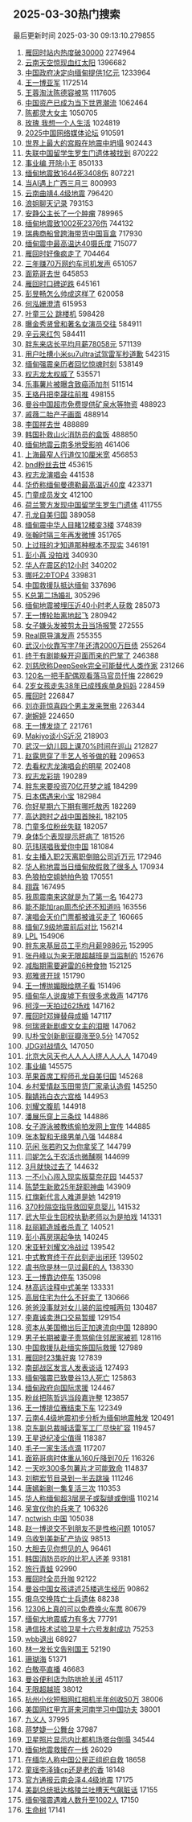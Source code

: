 ## 2025-03-30热门搜索 
最后更新时间 2025-03-30 09:13:10.279855 
1. [雁回时站内热度破30000](https://s.weibo.com/weibo?q=%23%E9%9B%81%E5%9B%9E%E6%97%B6%E7%AB%99%E5%86%85%E7%83%AD%E5%BA%A6%E7%A0%B430000%23&t=31&band_rank=1&Refer=top) 2274964
1. [云南天空惊现血红太阳](https://s.weibo.com/weibo?q=%23%E4%BA%91%E5%8D%97%E5%A4%A9%E7%A9%BA%E6%83%8A%E7%8E%B0%E8%A1%80%E7%BA%A2%E5%A4%AA%E9%98%B3%23&t=31&band_rank=2&Refer=top) 1396682
1. [中国政府决定向缅甸提供1亿元](https://s.weibo.com/weibo?q=%23%E4%B8%AD%E5%9B%BD%E6%94%BF%E5%BA%9C%E5%86%B3%E5%AE%9A%E5%90%91%E7%BC%85%E7%94%B8%E6%8F%90%E4%BE%9B1%E4%BA%BF%E5%85%83%23&t=31&band_rank=1&Refer=top) 1233964
1. [王一博亚军](https://s.weibo.com/weibo?q=%E7%8E%8B%E4%B8%80%E5%8D%9A%E4%BA%9A%E5%86%9B&t=31&band_rank=1&Refer=top) 1172514
1. [王蓉淘汰陈德容被骂](https://s.weibo.com/weibo?q=%23%E7%8E%8B%E8%93%89%E6%B7%98%E6%B1%B0%E9%99%88%E5%BE%B7%E5%AE%B9%E8%A2%AB%E9%AA%82%23&t=31&band_rank=1&Refer=top) 1117605
1. [中国资产已成为当下世界潮流](https://s.weibo.com/weibo?q=%23%E4%B8%AD%E5%9B%BD%E8%B5%84%E4%BA%A7%E5%B7%B2%E6%88%90%E4%B8%BA%E5%BD%93%E4%B8%8B%E4%B8%96%E7%95%8C%E6%BD%AE%E6%B5%81%23&t=31&band_rank=3&Refer=top) 1062464
1. [陈都灵大女主](https://s.weibo.com/weibo?q=%E9%99%88%E9%83%BD%E7%81%B5%E5%A4%A7%E5%A5%B3%E4%B8%BB&t=31&band_rank=4&Refer=top) 1050705
1. [玫瑰 我想一个人生活](https://s.weibo.com/weibo?q=%E7%8E%AB%E7%91%B0%20%E6%88%91%E6%83%B3%E4%B8%80%E4%B8%AA%E4%BA%BA%E7%94%9F%E6%B4%BB&t=31&band_rank=2&Refer=top) 1024819
1. [2025中国网络媒体论坛](https://s.weibo.com/weibo?q=%232025%E4%B8%AD%E5%9B%BD%E7%BD%91%E7%BB%9C%E5%AA%92%E4%BD%93%E8%AE%BA%E5%9D%9B%23&t=31&band_rank=3&Refer=top) 910591
1. [世界上最大的宫殿在地震中坍塌](https://s.weibo.com/weibo?q=%23%E4%B8%96%E7%95%8C%E4%B8%8A%E6%9C%80%E5%A4%A7%E7%9A%84%E5%AE%AB%E6%AE%BF%E5%9C%A8%E5%9C%B0%E9%9C%87%E4%B8%AD%E5%9D%8D%E5%A1%8C%23&t=31&band_rank=2&Refer=top) 902443
1. [失联中国留学生罗生门遗体被找到](https://s.weibo.com/weibo?q=%23%E5%A4%B1%E8%81%94%E4%B8%AD%E5%9B%BD%E7%95%99%E5%AD%A6%E7%94%9F%E7%BD%97%E7%94%9F%E9%97%A8%E9%81%97%E4%BD%93%E8%A2%AB%E6%89%BE%E5%88%B0%23&t=31&band_rank=5&Refer=top) 870222
1. [事业编 开除小王](https://s.weibo.com/weibo?q=%E4%BA%8B%E4%B8%9A%E7%BC%96%20%E5%BC%80%E9%99%A4%E5%B0%8F%E7%8E%8B&t=31&band_rank=4&Refer=top) 850133
1. [缅甸地震致1644死3408伤](https://s.weibo.com/weibo?q=%23%E7%BC%85%E7%94%B8%E5%9C%B0%E9%9C%87%E8%87%B41644%E6%AD%BB3408%E4%BC%A4%23&t=31&band_rank=6&Refer=top) 807221
1. [当AI遇上广西三月三](https://s.weibo.com/weibo?q=%23%E5%BD%93AI%E9%81%87%E4%B8%8A%E5%B9%BF%E8%A5%BF%E4%B8%89%E6%9C%88%E4%B8%89%23&t=31&band_rank=3&Refer=top) 800993
1. [云南曲靖4.4级地震](https://s.weibo.com/weibo?q=%23%E4%BA%91%E5%8D%97%E6%9B%B2%E9%9D%964.4%E7%BA%A7%E5%9C%B0%E9%9C%87%23&t=31&band_rank=4&Refer=top) 796420
1. [浪姐聊天记录](https://s.weibo.com/weibo?q=%E6%B5%AA%E5%A7%90%E8%81%8A%E5%A4%A9%E8%AE%B0%E5%BD%95&t=31&band_rank=7&Refer=top) 793153
1. [安静公主长了一个肿瘤](https://s.weibo.com/weibo?q=%23%E5%AE%89%E9%9D%99%E5%85%AC%E4%B8%BB%E9%95%BF%E4%BA%86%E4%B8%80%E4%B8%AA%E8%82%BF%E7%98%A4%23&t=31&band_rank=8&Refer=top) 789965
1. [缅甸地震致1002死2376伤](https://s.weibo.com/weibo?q=%23%E7%BC%85%E7%94%B8%E5%9C%B0%E9%9C%87%E8%87%B41002%E6%AD%BB2376%E4%BC%A4%23&t=31&band_rank=5&Refer=top) 744132
1. [瑞典商船曾跨海带货中国盲盒](https://s.weibo.com/weibo?q=%23%E7%91%9E%E5%85%B8%E5%95%86%E8%88%B9%E6%9B%BE%E8%B7%A8%E6%B5%B7%E5%B8%A6%E8%B4%A7%E4%B8%AD%E5%9B%BD%E7%9B%B2%E7%9B%92%23&t=31&band_rank=10&Refer=top) 717930
1. [缅甸震中最高温达40摄氏度](https://s.weibo.com/weibo?q=%23%E7%BC%85%E7%94%B8%E9%9C%87%E4%B8%AD%E6%9C%80%E9%AB%98%E6%B8%A9%E8%BE%BE40%E6%91%84%E6%B0%8F%E5%BA%A6%23&t=31&band_rank=2&Refer=top) 715077
1. [雁回时好像疯走了](https://s.weibo.com/weibo?q=%E9%9B%81%E5%9B%9E%E6%97%B6%E5%A5%BD%E5%83%8F%E7%96%AF%E8%B5%B0%E4%BA%86&t=31&band_rank=16&Refer=top) 704464
1. [三年赚70万网约车司机发声](https://s.weibo.com/weibo?q=%23%E4%B8%89%E5%B9%B4%E8%B5%9A70%E4%B8%87%E7%BD%91%E7%BA%A6%E8%BD%A6%E5%8F%B8%E6%9C%BA%E5%8F%91%E5%A3%B0%23&t=31&band_rank=5&Refer=top) 651057
1. [面筋哥去世](https://s.weibo.com/weibo?q=%E9%9D%A2%E7%AD%8B%E5%93%A5%E5%8E%BB%E4%B8%96&t=31&band_rank=6&Refer=top) 645853
1. [雁回时口碑逆跌](https://s.weibo.com/weibo?q=%E9%9B%81%E5%9B%9E%E6%97%B6%E5%8F%A3%E7%A2%91%E9%80%86%E8%B7%8C&t=31&band_rank=4&Refer=top) 645161
1. [彭昱畅怎么帅成这样了](https://s.weibo.com/weibo?q=%23%E5%BD%AD%E6%98%B1%E7%95%85%E6%80%8E%E4%B9%88%E5%B8%85%E6%88%90%E8%BF%99%E6%A0%B7%E4%BA%86%23&t=31&band_rank=6&Refer=top) 620058
1. [何泓姗澄清](https://s.weibo.com/weibo?q=%23%E4%BD%95%E6%B3%93%E5%A7%97%E6%BE%84%E6%B8%85%23&t=31&band_rank=7&Refer=top) 615953
1. [叶童三公 跳楼机](https://s.weibo.com/weibo?q=%E5%8F%B6%E7%AB%A5%E4%B8%89%E5%85%AC%20%E8%B7%B3%E6%A5%BC%E6%9C%BA&t=31&band_rank=7&Refer=top) 598428
1. [曝金秀贤曾和著名女演员交往](https://s.weibo.com/weibo?q=%23%E6%9B%9D%E9%87%91%E7%A7%80%E8%B4%A4%E6%9B%BE%E5%92%8C%E8%91%97%E5%90%8D%E5%A5%B3%E6%BC%94%E5%91%98%E4%BA%A4%E5%BE%80%23&t=31&band_rank=17&Refer=top) 584911
1. [辛云来红包](https://s.weibo.com/weibo?q=%E8%BE%9B%E4%BA%91%E6%9D%A5%E7%BA%A2%E5%8C%85&t=31&band_rank=13&Refer=top) 584411
1. [胖东来店长平均月薪78058元](https://s.weibo.com/weibo?q=%23%E8%83%96%E4%B8%9C%E6%9D%A5%E5%BA%97%E9%95%BF%E5%B9%B3%E5%9D%87%E6%9C%88%E8%96%AA78058%E5%85%83%23&t=31&band_rank=8&Refer=top) 571139
1. [用户吐槽小米su7ultra试驾雷军秒道歉](https://s.weibo.com/weibo?q=%23%E7%94%A8%E6%88%B7%E5%90%90%E6%A7%BD%E5%B0%8F%E7%B1%B3su7ultra%E8%AF%95%E9%A9%BE%E9%9B%B7%E5%86%9B%E7%A7%92%E9%81%93%E6%AD%89%23&t=31&band_rank=14&Refer=top) 542315
1. [缅甸强震亲历者回忆惊魂时刻](https://s.weibo.com/weibo?q=%23%E7%BC%85%E7%94%B8%E5%BC%BA%E9%9C%87%E4%BA%B2%E5%8E%86%E8%80%85%E5%9B%9E%E5%BF%86%E6%83%8A%E9%AD%82%E6%97%B6%E5%88%BB%23&t=31&band_rank=15&Refer=top) 538149
1. [权志龙太权威了](https://s.weibo.com/weibo?q=%23%E6%9D%83%E5%BF%97%E9%BE%99%E5%A4%AA%E6%9D%83%E5%A8%81%E4%BA%86%23&t=31&band_rank=16&Refer=top) 535571
1. [乐事薯片被曝含致癌添加剂](https://s.weibo.com/weibo?q=%23%E4%B9%90%E4%BA%8B%E8%96%AF%E7%89%87%E8%A2%AB%E6%9B%9D%E5%90%AB%E8%87%B4%E7%99%8C%E6%B7%BB%E5%8A%A0%E5%89%82%23&t=31&band_rank=9&Refer=top) 511514
1. [王珞丹把李晟往前推](https://s.weibo.com/weibo?q=%23%E7%8E%8B%E7%8F%9E%E4%B8%B9%E6%8A%8A%E6%9D%8E%E6%99%9F%E5%BE%80%E5%89%8D%E6%8E%A8%23&t=31&band_rank=8&Refer=top) 498155
1. [曼谷中国超市免费提供矿泉水等物资](https://s.weibo.com/weibo?q=%23%E6%9B%BC%E8%B0%B7%E4%B8%AD%E5%9B%BD%E8%B6%85%E5%B8%82%E5%85%8D%E8%B4%B9%E6%8F%90%E4%BE%9B%E7%9F%BF%E6%B3%89%E6%B0%B4%E7%AD%89%E7%89%A9%E8%B5%84%23&t=31&band_rank=10&Refer=top) 488923
1. [戚薇二胎产子画面](https://s.weibo.com/weibo?q=%E6%88%9A%E8%96%87%E4%BA%8C%E8%83%8E%E4%BA%A7%E5%AD%90%E7%94%BB%E9%9D%A2&t=31&band_rank=12&Refer=top) 488914
1. [李国祥去世](https://s.weibo.com/weibo?q=%23%E6%9D%8E%E5%9B%BD%E7%A5%A5%E5%8E%BB%E4%B8%96%23&t=31&band_rank=12&Refer=top) 488889
1. [韩国扑救山火消防员的盒饭](https://s.weibo.com/weibo?q=%E9%9F%A9%E5%9B%BD%E6%89%91%E6%95%91%E5%B1%B1%E7%81%AB%E6%B6%88%E9%98%B2%E5%91%98%E7%9A%84%E7%9B%92%E9%A5%AD&t=31&band_rank=20&Refer=top) 488850
1. [缅甸地震云南多地受影响](https://s.weibo.com/weibo?q=%23%E7%BC%85%E7%94%B8%E5%9C%B0%E9%9C%87%E4%BA%91%E5%8D%97%E5%A4%9A%E5%9C%B0%E5%8F%97%E5%BD%B1%E5%93%8D%23&t=31&band_rank=10&Refer=top) 461406
1. [上海最窄人行道仅10厘米宽](https://s.weibo.com/weibo?q=%23%E4%B8%8A%E6%B5%B7%E6%9C%80%E7%AA%84%E4%BA%BA%E8%A1%8C%E9%81%93%E4%BB%8510%E5%8E%98%E7%B1%B3%E5%AE%BD%23&t=31&band_rank=5&Refer=top) 456853
1. [bnd粉丝去世](https://s.weibo.com/weibo?q=bnd%E7%B2%89%E4%B8%9D%E5%8E%BB%E4%B8%96&t=31&band_rank=11&Refer=top) 453615
1. [权志龙演唱会](https://s.weibo.com/weibo?q=%E6%9D%83%E5%BF%97%E9%BE%99%E6%BC%94%E5%94%B1%E4%BC%9A&t=31&band_rank=14&Refer=top) 441538
1. [华侨称缅甸曼德勒最高温近40度](https://s.weibo.com/weibo?q=%23%E5%8D%8E%E4%BE%A8%E7%A7%B0%E7%BC%85%E7%94%B8%E6%9B%BC%E5%BE%B7%E5%8B%92%E6%9C%80%E9%AB%98%E6%B8%A9%E8%BF%9140%E5%BA%A6%23&t=31&band_rank=15&Refer=top) 423371
1. [门童成员发文](https://s.weibo.com/weibo?q=%23%E9%97%A8%E7%AB%A5%E6%88%90%E5%91%98%E5%8F%91%E6%96%87%23&t=31&band_rank=13&Refer=top) 412100
1. [荷兰警方发现中国留学生罗生门遗体](https://s.weibo.com/weibo?q=%23%E8%8D%B7%E5%85%B0%E8%AD%A6%E6%96%B9%E5%8F%91%E7%8E%B0%E4%B8%AD%E5%9B%BD%E7%95%99%E5%AD%A6%E7%94%9F%E7%BD%97%E7%94%9F%E9%97%A8%E9%81%97%E4%BD%93%23&t=31&band_rank=14&Refer=top) 411755
1. [孔龙自美归国](https://s.weibo.com/weibo?q=%23%E5%AD%94%E9%BE%99%E8%87%AA%E7%BE%8E%E5%BD%92%E5%9B%BD%23&t=31&band_rank=1&Refer=top) 389058
1. [缅甸震中华人目睹12楼变3楼](https://s.weibo.com/weibo?q=%23%E7%BC%85%E7%94%B8%E9%9C%87%E4%B8%AD%E5%8D%8E%E4%BA%BA%E7%9B%AE%E7%9D%B912%E6%A5%BC%E5%8F%983%E6%A5%BC%23&t=31&band_rank=17&Refer=top) 374839
1. [张翰时隔三年再发微博](https://s.weibo.com/weibo?q=%23%E5%BC%A0%E7%BF%B0%E6%97%B6%E9%9A%94%E4%B8%89%E5%B9%B4%E5%86%8D%E5%8F%91%E5%BE%AE%E5%8D%9A%23&t=31&band_rank=19&Refer=top) 351765
1. [上过班的才知道那种根本不现实](https://s.weibo.com/weibo?q=%E4%B8%8A%E8%BF%87%E7%8F%AD%E7%9A%84%E6%89%8D%E7%9F%A5%E9%81%93%E9%82%A3%E7%A7%8D%E6%A0%B9%E6%9C%AC%E4%B8%8D%E7%8E%B0%E5%AE%9E&t=31&band_rank=15&Refer=top) 346191
1. [彭小苒 没拍戏](https://s.weibo.com/weibo?q=%E5%BD%AD%E5%B0%8F%E8%8B%92%20%E6%B2%A1%E6%8B%8D%E6%88%8F&t=31&band_rank=16&Refer=top) 340930
1. [华人在震区的12小时](https://s.weibo.com/weibo?q=%23%E5%8D%8E%E4%BA%BA%E5%9C%A8%E9%9C%87%E5%8C%BA%E7%9A%8412%E5%B0%8F%E6%97%B6%23&t=31&band_rank=20&Refer=top) 340202
1. [哪吒2冲TOP4](https://s.weibo.com/weibo?q=%23%E5%93%AA%E5%90%922%E5%86%B2TOP4%23&t=31&band_rank=17&Refer=top) 339831
1. [中国救援队抵达缅甸](https://s.weibo.com/weibo?q=%23%E4%B8%AD%E5%9B%BD%E6%95%91%E6%8F%B4%E9%98%9F%E6%8A%B5%E8%BE%BE%E7%BC%85%E7%94%B8%23&t=31&band_rank=22&Refer=top) 337696
1. [K总第二场婚礼](https://s.weibo.com/weibo?q=%23K%E6%80%BB%E7%AC%AC%E4%BA%8C%E5%9C%BA%E5%A9%9A%E7%A4%BC%23&t=31&band_rank=24&Refer=top) 305296
1. [缅甸地震被埋压近40小时老人获救](https://s.weibo.com/weibo?q=%23%E7%BC%85%E7%94%B8%E5%9C%B0%E9%9C%87%E8%A2%AB%E5%9F%8B%E5%8E%8B%E8%BF%9140%E5%B0%8F%E6%97%B6%E8%80%81%E4%BA%BA%E8%8E%B7%E6%95%91%23&t=31&band_rank=7&Refer=top) 285073
1. [王一博轮胎离地起飞](https://s.weibo.com/weibo?q=%23%E7%8E%8B%E4%B8%80%E5%8D%9A%E8%BD%AE%E8%83%8E%E7%A6%BB%E5%9C%B0%E8%B5%B7%E9%A3%9E%23&t=31&band_rank=18&Refer=top) 280942
1. [女子嫌头发被剪太丑当场报警](https://s.weibo.com/weibo?q=%E5%A5%B3%E5%AD%90%E5%AB%8C%E5%A4%B4%E5%8F%91%E8%A2%AB%E5%89%AA%E5%A4%AA%E4%B8%91%E5%BD%93%E5%9C%BA%E6%8A%A5%E8%AD%A6&t=31&band_rank=43&Refer=top) 272555
1. [Real原导演发声](https://s.weibo.com/weibo?q=%23Real%E5%8E%9F%E5%AF%BC%E6%BC%94%E5%8F%91%E5%A3%B0%23&t=31&band_rank=19&Refer=top) 255355
1. [武汉小伙靠写字7年还清2000万巨债](https://s.weibo.com/weibo?q=%23%E6%AD%A6%E6%B1%89%E5%B0%8F%E4%BC%99%E9%9D%A0%E5%86%99%E5%AD%977%E5%B9%B4%E8%BF%98%E6%B8%852000%E4%B8%87%E5%B7%A8%E5%80%BA%23&t=31&band_rank=17&Refer=top) 255264
1. [终于有剧能躲开迎面而来的巴掌了](https://s.weibo.com/weibo?q=%E7%BB%88%E4%BA%8E%E6%9C%89%E5%89%A7%E8%83%BD%E8%BA%B2%E5%BC%80%E8%BF%8E%E9%9D%A2%E8%80%8C%E6%9D%A5%E7%9A%84%E5%B7%B4%E6%8E%8C%E4%BA%86&t=31&band_rank=25&Refer=top) 246388
1. [刘慈欣称DeepSeek完全可能替代人类作家](https://s.weibo.com/weibo?q=%23%E5%88%98%E6%85%88%E6%AC%A3%E7%A7%B0DeepSeek%E5%AE%8C%E5%85%A8%E5%8F%AF%E8%83%BD%E6%9B%BF%E4%BB%A3%E4%BA%BA%E7%B1%BB%E4%BD%9C%E5%AE%B6%23&t=31&band_rank=10&Refer=top) 231266
1. [120名一把手配偶观看落马官员忏悔](https://s.weibo.com/weibo?q=%23120%E5%90%8D%E4%B8%80%E6%8A%8A%E6%89%8B%E9%85%8D%E5%81%B6%E8%A7%82%E7%9C%8B%E8%90%BD%E9%A9%AC%E5%AE%98%E5%91%98%E5%BF%8F%E6%82%94%23&t=31&band_rank=11&Refer=top) 228629
1. [2岁女孩走失38年已成残疾单身妈妈](https://s.weibo.com/weibo?q=%232%E5%B2%81%E5%A5%B3%E5%AD%A9%E8%B5%B0%E5%A4%B138%E5%B9%B4%E5%B7%B2%E6%88%90%E6%AE%8B%E7%96%BE%E5%8D%95%E8%BA%AB%E5%A6%88%E5%A6%88%23&t=31&band_rank=21&Refer=top) 228459
1. [雁回时](https://s.weibo.com/weibo?q=%E9%9B%81%E5%9B%9E%E6%97%B6&t=31&band_rank=26&Refer=top) 226847
1. [刘亦菲惊喜四个男主发来贺电](https://s.weibo.com/weibo?q=%E5%88%98%E4%BA%A6%E8%8F%B2%E6%83%8A%E5%96%9C%E5%9B%9B%E4%B8%AA%E7%94%B7%E4%B8%BB%E5%8F%91%E6%9D%A5%E8%B4%BA%E7%94%B5&t=31&band_rank=27&Refer=top) 226344
1. [谢婉婷](https://s.weibo.com/weibo?q=%E8%B0%A2%E5%A9%89%E5%A9%B7&t=31&band_rank=11&Refer=top) 224650
1. [王一博发烧了](https://s.weibo.com/weibo?q=%23%E7%8E%8B%E4%B8%80%E5%8D%9A%E5%8F%91%E7%83%A7%E4%BA%86%23&t=31&band_rank=13&Refer=top) 221761
1. [Makiyo谈小S近况](https://s.weibo.com/weibo?q=%23Makiyo%E8%B0%88%E5%B0%8FS%E8%BF%91%E5%86%B5%23&t=31&band_rank=14&Refer=top) 218903
1. [武汉一幼儿园上课70%时间在巡山](https://s.weibo.com/weibo?q=%23%E6%AD%A6%E6%B1%89%E4%B8%80%E5%B9%BC%E5%84%BF%E5%9B%AD%E4%B8%8A%E8%AF%BE70%25%E6%97%B6%E9%97%B4%E5%9C%A8%E5%B7%A1%E5%B1%B1%23&t=31&band_rank=29&Refer=top) 212827
1. [赵露思穿了手艺人爷爷做的鞋](https://s.weibo.com/weibo?q=%23%E8%B5%B5%E9%9C%B2%E6%80%9D%E7%A9%BF%E4%BA%86%E6%89%8B%E8%89%BA%E4%BA%BA%E7%88%B7%E7%88%B7%E5%81%9A%E7%9A%84%E9%9E%8B%23&t=31&band_rank=32&Refer=top) 209653
1. [去看权志龙演唱会的明星](https://s.weibo.com/weibo?q=%23%E5%8E%BB%E7%9C%8B%E6%9D%83%E5%BF%97%E9%BE%99%E6%BC%94%E5%94%B1%E4%BC%9A%E7%9A%84%E6%98%8E%E6%98%9F%23&t=31&band_rank=30&Refer=top) 202408
1. [权志龙彩排](https://s.weibo.com/weibo?q=%E6%9D%83%E5%BF%97%E9%BE%99%E5%BD%A9%E6%8E%92&t=31&band_rank=22&Refer=top) 190289
1. [胖东来要投资70亿开梦之城](https://s.weibo.com/weibo?q=%23%E8%83%96%E4%B8%9C%E6%9D%A5%E8%A6%81%E6%8A%95%E8%B5%8470%E4%BA%BF%E5%BC%80%E6%A2%A6%E4%B9%8B%E5%9F%8E%23&t=31&band_rank=33&Refer=top) 184299
1. [日本偶遇宋小宝](https://s.weibo.com/weibo?q=%23%E6%97%A5%E6%9C%AC%E5%81%B6%E9%81%87%E5%AE%8B%E5%B0%8F%E5%AE%9D%23&t=31&band_rank=20&Refer=top) 182984
1. [你好星期六下期有哪吒敖丙](https://s.weibo.com/weibo?q=%23%E4%BD%A0%E5%A5%BD%E6%98%9F%E6%9C%9F%E5%85%AD%E4%B8%8B%E6%9C%9F%E6%9C%89%E5%93%AA%E5%90%92%E6%95%96%E4%B8%99%23&t=31&band_rank=24&Refer=top) 182269
1. [高达跨时之战中国首映礼](https://s.weibo.com/weibo?q=%E9%AB%98%E8%BE%BE%E8%B7%A8%E6%97%B6%E4%B9%8B%E6%88%98%E4%B8%AD%E5%9B%BD%E9%A6%96%E6%98%A0%E7%A4%BC&t=31&band_rank=25&Refer=top) 182105
1. [门童多位粉丝失联](https://s.weibo.com/weibo?q=%23%E9%97%A8%E7%AB%A5%E5%A4%9A%E4%BD%8D%E7%B2%89%E4%B8%9D%E5%A4%B1%E8%81%94%23&t=31&band_rank=26&Refer=top) 182057
1. [身体5个表现提示肝病了](https://s.weibo.com/weibo?q=%23%E8%BA%AB%E4%BD%935%E4%B8%AA%E8%A1%A8%E7%8E%B0%E6%8F%90%E7%A4%BA%E8%82%9D%E7%97%85%E4%BA%86%23&t=31&band_rank=29&Refer=top) 181526
1. [范玮琪唱我爱你中国](https://s.weibo.com/weibo?q=%23%E8%8C%83%E7%8E%AE%E7%90%AA%E5%94%B1%E6%88%91%E7%88%B1%E4%BD%A0%E4%B8%AD%E5%9B%BD%23&t=31&band_rank=31&Refer=top) 181084
1. [女主播入职2天离职倒赔公司近万元](https://s.weibo.com/weibo?q=%E5%A5%B3%E4%B8%BB%E6%92%AD%E5%85%A5%E8%81%8C2%E5%A4%A9%E7%A6%BB%E8%81%8C%E5%80%92%E8%B5%94%E5%85%AC%E5%8F%B8%E8%BF%91%E4%B8%87%E5%85%83&t=31&band_rank=34&Refer=top) 172946
1. [华人称地震当日缅甸放假救了很多人](https://s.weibo.com/weibo?q=%23%E5%8D%8E%E4%BA%BA%E7%A7%B0%E5%9C%B0%E9%9C%87%E5%BD%93%E6%97%A5%E7%BC%85%E7%94%B8%E6%94%BE%E5%81%87%E6%95%91%E4%BA%86%E5%BE%88%E5%A4%9A%E4%BA%BA%23&t=31&band_rank=2&Refer=top) 170934
1. [色狼拍空姐她拍色狼](https://s.weibo.com/weibo?q=%23%E8%89%B2%E7%8B%BC%E6%8B%8D%E7%A9%BA%E5%A7%90%E5%A5%B9%E6%8B%8D%E8%89%B2%E7%8B%BC%23&t=31&band_rank=23&Refer=top) 170551
1. [翔霖](https://s.weibo.com/weibo?q=%E7%BF%94%E9%9C%96&t=31&band_rank=34&Refer=top) 167495
1. [我周震南来这就是为了第一名](https://s.weibo.com/weibo?q=%E6%88%91%E5%91%A8%E9%9C%87%E5%8D%97%E6%9D%A5%E8%BF%99%E5%B0%B1%E6%98%AF%E4%B8%BA%E4%BA%86%E7%AC%AC%E4%B8%80%E5%90%8D&t=31&band_rank=35&Refer=top) 164273
1. [能不能加rap周杰伦还不知道吗](https://s.weibo.com/weibo?q=%E8%83%BD%E4%B8%8D%E8%83%BD%E5%8A%A0rap%E5%91%A8%E6%9D%B0%E4%BC%A6%E8%BF%98%E4%B8%8D%E7%9F%A5%E9%81%93%E5%90%97&t=31&band_rank=36&Refer=top) 163556
1. [演唱会天价门票都被谁买走了](https://s.weibo.com/weibo?q=%23%E6%BC%94%E5%94%B1%E4%BC%9A%E5%A4%A9%E4%BB%B7%E9%97%A8%E7%A5%A8%E9%83%BD%E8%A2%AB%E8%B0%81%E4%B9%B0%E8%B5%B0%E4%BA%86%23&t=31&band_rank=24&Refer=top) 160665
1. [缅甸7.9级地震前后对比](https://s.weibo.com/weibo?q=%23%E7%BC%85%E7%94%B87.9%E7%BA%A7%E5%9C%B0%E9%9C%87%E5%89%8D%E5%90%8E%E5%AF%B9%E6%AF%94%23&t=31&band_rank=37&Refer=top) 156214
1. [LPL](https://s.weibo.com/weibo?q=LPL&t=31&band_rank=38&Refer=top) 154906
1. [胖东来基层员工平均月薪9886元](https://s.weibo.com/weibo?q=%23%E8%83%96%E4%B8%9C%E6%9D%A5%E5%9F%BA%E5%B1%82%E5%91%98%E5%B7%A5%E5%B9%B3%E5%9D%87%E6%9C%88%E8%96%AA9886%E5%85%83%23&t=31&band_rank=25&Refer=top) 152995
1. [张丹峰以为来无限超越班是当监制的](https://s.weibo.com/weibo?q=%E5%BC%A0%E4%B8%B9%E5%B3%B0%E4%BB%A5%E4%B8%BA%E6%9D%A5%E6%97%A0%E9%99%90%E8%B6%85%E8%B6%8A%E7%8F%AD%E6%98%AF%E5%BD%93%E7%9B%91%E5%88%B6%E7%9A%84&t=31&band_rank=50&Refer=top) 152676
1. [减脂期需要避雷的6种食物](https://s.weibo.com/weibo?q=%23%E5%87%8F%E8%84%82%E6%9C%9F%E9%9C%80%E8%A6%81%E9%81%BF%E9%9B%B7%E7%9A%846%E7%A7%8D%E9%A3%9F%E7%89%A9%23&t=31&band_rank=39&Refer=top) 152125
1. [郑雅贤开球](https://s.weibo.com/weibo?q=%23%E9%83%91%E9%9B%85%E8%B4%A4%E5%BC%80%E7%90%83%23&t=31&band_rank=26&Refer=top) 151790
1. [王一博抛媚眼给瞎子看](https://s.weibo.com/weibo?q=%23%E7%8E%8B%E4%B8%80%E5%8D%9A%E6%8A%9B%E5%AA%9A%E7%9C%BC%E7%BB%99%E7%9E%8E%E5%AD%90%E7%9C%8B%23&t=31&band_rank=20&Refer=top) 151496
1. [缅甸华人说废墟下有很多求救声](https://s.weibo.com/weibo?q=%23%E7%BC%85%E7%94%B8%E5%8D%8E%E4%BA%BA%E8%AF%B4%E5%BA%9F%E5%A2%9F%E4%B8%8B%E6%9C%89%E5%BE%88%E5%A4%9A%E6%B1%82%E6%95%91%E5%A3%B0%23&t=31&band_rank=27&Refer=top) 147176
1. [柯淳一天拍过62场戏](https://s.weibo.com/weibo?q=%E6%9F%AF%E6%B7%B3%E4%B8%80%E5%A4%A9%E6%8B%8D%E8%BF%8762%E5%9C%BA%E6%88%8F&t=31&band_rank=41&Refer=top) 147162
1. [雁回时邓婵替母成婚](https://s.weibo.com/weibo?q=%E9%9B%81%E5%9B%9E%E6%97%B6%E9%82%93%E5%A9%B5%E6%9B%BF%E6%AF%8D%E6%88%90%E5%A9%9A&t=31&band_rank=36&Refer=top) 147117
1. [何瑞贤新剧虐文女主的泪眼](https://s.weibo.com/weibo?q=%E4%BD%95%E7%91%9E%E8%B4%A4%E6%96%B0%E5%89%A7%E8%99%90%E6%96%87%E5%A5%B3%E4%B8%BB%E7%9A%84%E6%B3%AA%E7%9C%BC&t=31&band_rank=28&Refer=top) 147062
1. [IU朴宝剑新剧豆瓣涨至9.5分](https://s.weibo.com/weibo?q=%23IU%E6%9C%B4%E5%AE%9D%E5%89%91%E6%96%B0%E5%89%A7%E8%B1%86%E7%93%A3%E6%B6%A8%E8%87%B39.5%E5%88%86%23&t=31&band_rank=29&Refer=top) 147052
1. [JDG对战情久](https://s.weibo.com/weibo?q=%23JDG%E5%AF%B9%E6%88%98%E6%83%85%E4%B9%85%23&t=31&band_rank=30&Refer=top) 147050
1. [北京大风天也人人人人挤人人人人](https://s.weibo.com/weibo?q=%23%E5%8C%97%E4%BA%AC%E5%A4%A7%E9%A3%8E%E5%A4%A9%E4%B9%9F%E4%BA%BA%E4%BA%BA%E4%BA%BA%E4%BA%BA%E6%8C%A4%E4%BA%BA%E4%BA%BA%E4%BA%BA%E4%BA%BA%23&t=31&band_rank=31&Refer=top) 147049
1. [事业编](https://s.weibo.com/weibo?q=%E4%BA%8B%E4%B8%9A%E7%BC%96&t=31&band_rank=32&Refer=top) 145575
1. [苹果首席工程师孔龙自美归国](https://s.weibo.com/weibo?q=%23%E8%8B%B9%E6%9E%9C%E9%A6%96%E5%B8%AD%E5%B7%A5%E7%A8%8B%E5%B8%88%E5%AD%94%E9%BE%99%E8%87%AA%E7%BE%8E%E5%BD%92%E5%9B%BD%23&t=31&band_rank=14&Refer=top) 145268
1. [乡村爱情赵玉田带货厂家承认造假](https://s.weibo.com/weibo?q=%23%E4%B9%A1%E6%9D%91%E7%88%B1%E6%83%85%E8%B5%B5%E7%8E%89%E7%94%B0%E5%B8%A6%E8%B4%A7%E5%8E%82%E5%AE%B6%E6%89%BF%E8%AE%A4%E9%80%A0%E5%81%87%23&t=31&band_rank=20&Refer=top) 145250
1. [鞠婧祎白衣六宫格](https://s.weibo.com/weibo?q=%23%E9%9E%A0%E5%A9%A7%E7%A5%8E%E7%99%BD%E8%A1%A3%E5%85%AD%E5%AE%AB%E6%A0%BC%23&t=31&band_rank=28&Refer=top) 144953
1. [刘耀文腹肌](https://s.weibo.com/weibo?q=%E5%88%98%E8%80%80%E6%96%87%E8%85%B9%E8%82%8C&t=31&band_rank=33&Refer=top) 144918
1. [潘展乐穿上三条纹](https://s.weibo.com/weibo?q=%E6%BD%98%E5%B1%95%E4%B9%90%E7%A9%BF%E4%B8%8A%E4%B8%89%E6%9D%A1%E7%BA%B9&t=31&band_rank=34&Refer=top) 144886
1. [女子游泳被教练偷拍发网上宣传](https://s.weibo.com/weibo?q=%E5%A5%B3%E5%AD%90%E6%B8%B8%E6%B3%B3%E8%A2%AB%E6%95%99%E7%BB%83%E5%81%B7%E6%8B%8D%E5%8F%91%E7%BD%91%E4%B8%8A%E5%AE%A3%E4%BC%A0&t=31&band_rank=35&Refer=top) 144885
1. [张本智和无缘男单八强](https://s.weibo.com/weibo?q=%23%E5%BC%A0%E6%9C%AC%E6%99%BA%E5%92%8C%E6%97%A0%E7%BC%98%E7%94%B7%E5%8D%95%E5%85%AB%E5%BC%BA%23&t=31&band_rank=36&Refer=top) 144884
1. [范闲 张若昀又为你拿奖了](https://s.weibo.com/weibo?q=%E8%8C%83%E9%97%B2%20%E5%BC%A0%E8%8B%A5%E6%98%80%E5%8F%88%E4%B8%BA%E4%BD%A0%E6%8B%BF%E5%A5%96%E4%BA%86&t=31&band_rank=29&Refer=top) 144799
1. [闫妮怎么干农活也微醺啊](https://s.weibo.com/weibo?q=%E9%97%AB%E5%A6%AE%E6%80%8E%E4%B9%88%E5%B9%B2%E5%86%9C%E6%B4%BB%E4%B9%9F%E5%BE%AE%E9%86%BA%E5%95%8A&t=31&band_rank=30&Refer=top) 144699
1. [3月就快过去了](https://s.weibo.com/weibo?q=%233%E6%9C%88%E5%B0%B1%E5%BF%AB%E8%BF%87%E5%8E%BB%E4%BA%86%23&t=31&band_rank=31&Refer=top) 144632
1. [一不小心闯入现实版莫奈花园](https://s.weibo.com/weibo?q=%23%E4%B8%80%E4%B8%8D%E5%B0%8F%E5%BF%83%E9%97%AF%E5%85%A5%E7%8E%B0%E5%AE%9E%E7%89%88%E8%8E%AB%E5%A5%88%E8%8A%B1%E5%9B%AD%23&t=31&band_rank=32&Refer=top) 144537
1. [陈楚生新歌25年辞职神曲](https://s.weibo.com/weibo?q=%23%E9%99%88%E6%A5%9A%E7%94%9F%E6%96%B0%E6%AD%8C25%E5%B9%B4%E8%BE%9E%E8%81%8C%E7%A5%9E%E6%9B%B2%23&t=31&band_rank=43&Refer=top) 143909
1. [红旗新代言人难道是她](https://s.weibo.com/weibo?q=%23%E7%BA%A2%E6%97%97%E6%96%B0%E4%BB%A3%E8%A8%80%E4%BA%BA%E9%9A%BE%E9%81%93%E6%98%AF%E5%A5%B9%23&t=31&band_rank=37&Refer=top) 142919
1. [370秒隔空指导救回窒息婴儿](https://s.weibo.com/weibo?q=%23370%E7%A7%92%E9%9A%94%E7%A9%BA%E6%8C%87%E5%AF%BC%E6%95%91%E5%9B%9E%E7%AA%92%E6%81%AF%E5%A9%B4%E5%84%BF%23&t=31&band_rank=37&Refer=top) 141532
1. [武大毕业生回校执勤老师以为是拍戏](https://s.weibo.com/weibo?q=%23%E6%AD%A6%E5%A4%A7%E6%AF%95%E4%B8%9A%E7%94%9F%E5%9B%9E%E6%A0%A1%E6%89%A7%E5%8B%A4%E8%80%81%E5%B8%88%E4%BB%A5%E4%B8%BA%E6%98%AF%E6%8B%8D%E6%88%8F%23&t=31&band_rank=33&Refer=top) 141331
1. [赵丽颖造城者杀青了](https://s.weibo.com/weibo?q=%23%E8%B5%B5%E4%B8%BD%E9%A2%96%E9%80%A0%E5%9F%8E%E8%80%85%E6%9D%80%E9%9D%92%E4%BA%86%23&t=31&band_rank=38&Refer=top) 140521
1. [彭小苒房琪起争执](https://s.weibo.com/weibo?q=%23%E5%BD%AD%E5%B0%8F%E8%8B%92%E6%88%BF%E7%90%AA%E8%B5%B7%E4%BA%89%E6%89%A7%23&t=31&band_rank=39&Refer=top) 140245
1. [宋亚轩刘耀文冷战过](https://s.weibo.com/weibo?q=%23%E5%AE%8B%E4%BA%9A%E8%BD%A9%E5%88%98%E8%80%80%E6%96%87%E5%86%B7%E6%88%98%E8%BF%87%23&t=31&band_rank=44&Refer=top) 139542
1. [中式教育终于在此刻走出闭环](https://s.weibo.com/weibo?q=%E4%B8%AD%E5%BC%8F%E6%95%99%E8%82%B2%E7%BB%88%E4%BA%8E%E5%9C%A8%E6%AD%A4%E5%88%BB%E8%B5%B0%E5%87%BA%E9%97%AD%E7%8E%AF&t=31&band_rank=38&Refer=top) 139502
1. [虞书欣是林一见过最E的人](https://s.weibo.com/weibo?q=%23%E8%99%9E%E4%B9%A6%E6%AC%A3%E6%98%AF%E6%9E%97%E4%B8%80%E8%A7%81%E8%BF%87%E6%9C%80E%E7%9A%84%E4%BA%BA%23&t=31&band_rank=46&Refer=top) 138330
1. [王一博靠边停车](https://s.weibo.com/weibo?q=%23%E7%8E%8B%E4%B8%80%E5%8D%9A%E9%9D%A0%E8%BE%B9%E5%81%9C%E8%BD%A6%23&t=31&band_rank=40&Refer=top) 135098
1. [林高远诠释中式美学](https://s.weibo.com/weibo?q=%E6%9E%97%E9%AB%98%E8%BF%9C%E8%AF%A0%E9%87%8A%E4%B8%AD%E5%BC%8F%E7%BE%8E%E5%AD%A6&t=31&band_rank=39&Refer=top) 133331
1. [高层住宅为什么不好卖了](https://s.weibo.com/weibo?q=%23%E9%AB%98%E5%B1%82%E4%BD%8F%E5%AE%85%E4%B8%BA%E4%BB%80%E4%B9%88%E4%B8%8D%E5%A5%BD%E5%8D%96%E4%BA%86%23&t=31&band_rank=42&Refer=top) 130666
1. [爸爸没事就对女儿装的监控喊两句](https://s.weibo.com/weibo?q=%23%E7%88%B8%E7%88%B8%E6%B2%A1%E4%BA%8B%E5%B0%B1%E5%AF%B9%E5%A5%B3%E5%84%BF%E8%A3%85%E7%9A%84%E7%9B%91%E6%8E%A7%E5%96%8A%E4%B8%A4%E5%8F%A5%23&t=31&band_rank=27&Refer=top) 130487
1. [李嘉诚卖港口交易暂缓](https://s.weibo.com/weibo?q=%23%E6%9D%8E%E5%98%89%E8%AF%9A%E5%8D%96%E6%B8%AF%E5%8F%A3%E4%BA%A4%E6%98%93%E6%9A%82%E7%BC%93%23&t=31&band_rank=48&Refer=top) 129154
1. [资本从美国撤出后正加速流向中国](https://s.weibo.com/weibo?q=%23%E8%B5%84%E6%9C%AC%E4%BB%8E%E7%BE%8E%E5%9B%BD%E6%92%A4%E5%87%BA%E5%90%8E%E6%AD%A3%E5%8A%A0%E9%80%9F%E6%B5%81%E5%90%91%E4%B8%AD%E5%9B%BD%23&t=31&band_rank=49&Refer=top) 128890
1. [男子长期被妻子责骂偷住邻居家被抓](https://s.weibo.com/weibo?q=%23%E7%94%B7%E5%AD%90%E9%95%BF%E6%9C%9F%E8%A2%AB%E5%A6%BB%E5%AD%90%E8%B4%A3%E9%AA%82%E5%81%B7%E4%BD%8F%E9%82%BB%E5%B1%85%E5%AE%B6%E8%A2%AB%E6%8A%93%23&t=31&band_rank=40&Refer=top) 128116
1. [中国救援队赴缅实施国际救援](https://s.weibo.com/weibo?q=%23%E4%B8%AD%E5%9B%BD%E6%95%91%E6%8F%B4%E9%98%9F%E8%B5%B4%E7%BC%85%E5%AE%9E%E6%96%BD%E5%9B%BD%E9%99%85%E6%95%91%E6%8F%B4%23&t=31&band_rank=41&Refer=top) 127989
1. [雁回时23集好爽](https://s.weibo.com/weibo?q=%E9%9B%81%E5%9B%9E%E6%97%B623%E9%9B%86%E5%A5%BD%E7%88%BD&t=31&band_rank=44&Refer=top) 127839
1. [南部战区发言人发表谈话](https://s.weibo.com/weibo?q=%23%E5%8D%97%E9%83%A8%E6%88%98%E5%8C%BA%E5%8F%91%E8%A8%80%E4%BA%BA%E5%8F%91%E8%A1%A8%E8%B0%88%E8%AF%9D%23&t=31&band_rank=9&Refer=top) 127493
1. [缅甸强震已致曼谷13人死亡](https://s.weibo.com/weibo?q=%23%E7%BC%85%E7%94%B8%E5%BC%BA%E9%9C%87%E5%B7%B2%E8%87%B4%E6%9B%BC%E8%B0%B713%E4%BA%BA%E6%AD%BB%E4%BA%A1%23&t=31&band_rank=10&Refer=top) 125863
1. [缅甸政府向国际求援](https://s.weibo.com/weibo?q=%23%E7%BC%85%E7%94%B8%E6%94%BF%E5%BA%9C%E5%90%91%E5%9B%BD%E9%99%85%E6%B1%82%E6%8F%B4%23&t=31&band_rank=45&Refer=top) 124467
1. [粉丝把陈哲远当段嘉许整](https://s.weibo.com/weibo?q=%E7%B2%89%E4%B8%9D%E6%8A%8A%E9%99%88%E5%93%B2%E8%BF%9C%E5%BD%93%E6%AE%B5%E5%98%89%E8%AE%B8%E6%95%B4&t=31&band_rank=46&Refer=top) 123857
1. [王一博排位赛结束下车](https://s.weibo.com/weibo?q=%23%E7%8E%8B%E4%B8%80%E5%8D%9A%E6%8E%92%E4%BD%8D%E8%B5%9B%E7%BB%93%E6%9D%9F%E4%B8%8B%E8%BD%A6%23&t=31&band_rank=42&Refer=top) 122349
1. [云南4.4级地震初步分析为缅甸地震触发](https://s.weibo.com/weibo?q=%23%E4%BA%91%E5%8D%974.4%E7%BA%A7%E5%9C%B0%E9%9C%87%E5%88%9D%E6%AD%A5%E5%88%86%E6%9E%90%E4%B8%BA%E7%BC%85%E7%94%B8%E5%9C%B0%E9%9C%87%E8%A7%A6%E5%8F%91%23&t=31&band_rank=14&Refer=top) 120491
1. [京东副总裁喊话雷军工厂尽快扩容](https://s.weibo.com/weibo?q=%23%E4%BA%AC%E4%B8%9C%E5%89%AF%E6%80%BB%E8%A3%81%E5%96%8A%E8%AF%9D%E9%9B%B7%E5%86%9B%E5%B7%A5%E5%8E%82%E5%B0%BD%E5%BF%AB%E6%89%A9%E5%AE%B9%23&t=31&band_rank=43&Refer=top) 119457
1. [王星说纪凌尘值得](https://s.weibo.com/weibo?q=%E7%8E%8B%E6%98%9F%E8%AF%B4%E7%BA%AA%E5%87%8C%E5%B0%98%E5%80%BC%E5%BE%97&t=31&band_rank=48&Refer=top) 118387
1. [毛子一家生活点滴](https://s.weibo.com/weibo?q=%E6%AF%9B%E5%AD%90%E4%B8%80%E5%AE%B6%E7%94%9F%E6%B4%BB%E7%82%B9%E6%BB%B4&t=31&band_rank=44&Refer=top) 117207
1. [面筋哥病时体重从160斤降到70斤](https://s.weibo.com/weibo?q=%23%E9%9D%A2%E7%AD%8B%E5%93%A5%E7%97%85%E6%97%B6%E4%BD%93%E9%87%8D%E4%BB%8E160%E6%96%A4%E9%99%8D%E5%88%B070%E6%96%A4%23&t=31&band_rank=45&Refer=top) 116326
1. [一天吃300多包薯片才可能致命](https://s.weibo.com/weibo?q=%23%E4%B8%80%E5%A4%A9%E5%90%83300%E5%A4%9A%E5%8C%85%E8%96%AF%E7%89%87%E6%89%8D%E5%8F%AF%E8%83%BD%E8%87%B4%E5%91%BD%23&t=31&band_rank=49&Refer=top) 114837
1. [刘畊宏节目录到一半去跳操](https://s.weibo.com/weibo?q=%E5%88%98%E7%95%8A%E5%AE%8F%E8%8A%82%E7%9B%AE%E5%BD%95%E5%88%B0%E4%B8%80%E5%8D%8A%E5%8E%BB%E8%B7%B3%E6%93%8D&t=31&band_rank=50&Refer=top) 111246
1. [唐嫣新剧一集复活三次](https://s.weibo.com/weibo?q=%E5%94%90%E5%AB%A3%E6%96%B0%E5%89%A7%E4%B8%80%E9%9B%86%E5%A4%8D%E6%B4%BB%E4%B8%89%E6%AC%A1&t=31&band_rank=46&Refer=top) 110353
1. [华人称缅甸超3层房子或裂缝或倒塌](https://s.weibo.com/weibo?q=%23%E5%8D%8E%E4%BA%BA%E7%A7%B0%E7%BC%85%E7%94%B8%E8%B6%853%E5%B1%82%E6%88%BF%E5%AD%90%E6%88%96%E8%A3%82%E7%BC%9D%E6%88%96%E5%80%92%E5%A1%8C%23&t=31&band_rank=35&Refer=top) 110214
1. [吴宣仪你的兵来了](https://s.weibo.com/weibo?q=%E5%90%B4%E5%AE%A3%E4%BB%AA%E4%BD%A0%E7%9A%84%E5%85%B5%E6%9D%A5%E4%BA%86&t=31&band_rank=47&Refer=top) 106326
1. [nctwish 中国](https://s.weibo.com/weibo?q=nctwish%20%E4%B8%AD%E5%9B%BD&t=31&band_rank=48&Refer=top) 105038
1. [赵一博说交不到朋友不是性格问题](https://s.weibo.com/weibo?q=%E8%B5%B5%E4%B8%80%E5%8D%9A%E8%AF%B4%E4%BA%A4%E4%B8%8D%E5%88%B0%E6%9C%8B%E5%8F%8B%E4%B8%8D%E6%98%AF%E6%80%A7%E6%A0%BC%E9%97%AE%E9%A2%98&t=31&band_rank=49&Refer=top) 101057
1. [乌收到美新矿产协议](https://s.weibo.com/weibo?q=%23%E4%B9%8C%E6%94%B6%E5%88%B0%E7%BE%8E%E6%96%B0%E7%9F%BF%E4%BA%A7%E5%8D%8F%E8%AE%AE%23&t=31&band_rank=39&Refer=top) 98513
1. [大胆去见你想见的人](https://s.weibo.com/weibo?q=%E5%A4%A7%E8%83%86%E5%8E%BB%E8%A7%81%E4%BD%A0%E6%83%B3%E8%A7%81%E7%9A%84%E4%BA%BA&t=31&band_rank=50&Refer=top) 96461
1. [韩国消防员吃的比犯人还差](https://s.weibo.com/weibo?q=%E9%9F%A9%E5%9B%BD%E6%B6%88%E9%98%B2%E5%91%98%E5%90%83%E7%9A%84%E6%AF%94%E7%8A%AF%E4%BA%BA%E8%BF%98%E5%B7%AE&t=31&band_rank=41&Refer=top) 93181
1. [旅行青蛙](https://s.weibo.com/weibo?q=%E6%97%85%E8%A1%8C%E9%9D%92%E8%9B%99&t=31&band_rank=42&Refer=top) 92990
1. [雁回时全员升咖](https://s.weibo.com/weibo?q=%E9%9B%81%E5%9B%9E%E6%97%B6%E5%85%A8%E5%91%98%E5%8D%87%E5%92%96&t=31&band_rank=43&Refer=top) 92122
1. [曼谷中国女孩讲述25楼逃生经历](https://s.weibo.com/weibo?q=%23%E6%9B%BC%E8%B0%B7%E4%B8%AD%E5%9B%BD%E5%A5%B3%E5%AD%A9%E8%AE%B2%E8%BF%B025%E6%A5%BC%E9%80%83%E7%94%9F%E7%BB%8F%E5%8E%86%23&t=31&band_rank=26&Refer=top) 90862
1. [俄乌交换阵亡士兵遗体](https://s.weibo.com/weibo?q=%23%E4%BF%84%E4%B9%8C%E4%BA%A4%E6%8D%A2%E9%98%B5%E4%BA%A1%E5%A3%AB%E5%85%B5%E9%81%97%E4%BD%93%23&t=31&band_rank=47&Refer=top) 88238
1. [12306上真的可以免费换火车票](https://s.weibo.com/weibo?q=%2312306%E4%B8%8A%E7%9C%9F%E7%9A%84%E5%8F%AF%E4%BB%A5%E5%85%8D%E8%B4%B9%E6%8D%A2%E7%81%AB%E8%BD%A6%E7%A5%A8%23&t=31&band_rank=49&Refer=top) 80679
1. [缅甸大地震威力有多大](https://s.weibo.com/weibo?q=%23%E7%BC%85%E7%94%B8%E5%A4%A7%E5%9C%B0%E9%9C%87%E5%A8%81%E5%8A%9B%E6%9C%89%E5%A4%9A%E5%A4%A7%23&t=31&band_rank=2&Refer=top) 77791
1. [通信技术试验卫星十六号发射成功](https://s.weibo.com/weibo?q=%23%E9%80%9A%E4%BF%A1%E6%8A%80%E6%9C%AF%E8%AF%95%E9%AA%8C%E5%8D%AB%E6%98%9F%E5%8D%81%E5%85%AD%E5%8F%B7%E5%8F%91%E5%B0%84%E6%88%90%E5%8A%9F%23&t=31&band_rank=50&Refer=top) 75253
1. [wbb退出](https://s.weibo.com/weibo?q=wbb%E9%80%80%E5%87%BA&t=31&band_rank=24&Refer=top) 68927
1. [林一发长文告别国王](https://s.weibo.com/weibo?q=%23%E6%9E%97%E4%B8%80%E5%8F%91%E9%95%BF%E6%96%87%E5%91%8A%E5%88%AB%E5%9B%BD%E7%8E%8B%23&t=31&band_rank=30&Refer=top) 52190
1. [珊瑚海](https://s.weibo.com/weibo?q=%E7%8F%8A%E7%91%9A%E6%B5%B7&t=31&band_rank=31&Refer=top) 51371
1. [白敬亭直播](https://s.weibo.com/weibo?q=%23%E7%99%BD%E6%95%AC%E4%BA%AD%E7%9B%B4%E6%92%AD%23&t=31&band_rank=33&Refer=top) 46683
1. [曼谷便利店为防哄抢关闭](https://s.weibo.com/weibo?q=%23%E6%9B%BC%E8%B0%B7%E4%BE%BF%E5%88%A9%E5%BA%97%E4%B8%BA%E9%98%B2%E5%93%84%E6%8A%A2%E5%85%B3%E9%97%AD%23&t=31&band_rank=35&Refer=top) 45117
1. [无限超越班](https://s.weibo.com/weibo?q=%E6%97%A0%E9%99%90%E8%B6%85%E8%B6%8A%E7%8F%AD&t=31&band_rank=42&Refer=top) 38012
1. [杭州小伙短租网红相机半年创收50万](https://s.weibo.com/weibo?q=%23%E6%9D%AD%E5%B7%9E%E5%B0%8F%E4%BC%99%E7%9F%AD%E7%A7%9F%E7%BD%91%E7%BA%A2%E7%9B%B8%E6%9C%BA%E5%8D%8A%E5%B9%B4%E5%88%9B%E6%94%B650%E4%B8%87%23&t=31&band_rank=44&Refer=top) 38006
1. [美国网红甲亢哥来河南学习中国功夫](https://s.weibo.com/weibo?q=%23%E7%BE%8E%E5%9B%BD%E7%BD%91%E7%BA%A2%E7%94%B2%E4%BA%A2%E5%93%A5%E6%9D%A5%E6%B2%B3%E5%8D%97%E5%AD%A6%E4%B9%A0%E4%B8%AD%E5%9B%BD%E5%8A%9F%E5%A4%AB%23&t=31&band_rank=45&Refer=top) 38001
1. [九义人](https://s.weibo.com/weibo?q=%E4%B9%9D%E4%B9%89%E4%BA%BA&t=31&band_rank=47&Refer=top) 37995
1. [蒋梦婕一公舞台](https://s.weibo.com/weibo?q=%E8%92%8B%E6%A2%A6%E5%A9%95%E4%B8%80%E5%85%AC%E8%88%9E%E5%8F%B0&t=31&band_rank=50&Refer=top) 37987
1. [卫星照片显示内比都机场塔台倒塌](https://s.weibo.com/weibo?q=%23%E5%8D%AB%E6%98%9F%E7%85%A7%E7%89%87%E6%98%BE%E7%A4%BA%E5%86%85%E6%AF%94%E9%83%BD%E6%9C%BA%E5%9C%BA%E5%A1%94%E5%8F%B0%E5%80%92%E5%A1%8C%23&t=31&band_rank=8&Refer=top) 34544
1. [缅甸地震救援在一线](https://s.weibo.com/weibo?q=%23%E7%BC%85%E7%94%B8%E5%9C%B0%E9%9C%87%E6%95%91%E6%8F%B4%E5%9C%A8%E4%B8%80%E7%BA%BF%23&t=31&band_rank=22&Refer=top) 26029
1. [在缅华人称中国公民正组织自救](https://s.weibo.com/weibo?q=%23%E5%9C%A8%E7%BC%85%E5%8D%8E%E4%BA%BA%E7%A7%B0%E4%B8%AD%E5%9B%BD%E5%85%AC%E6%B0%91%E6%AD%A3%E7%BB%84%E7%BB%87%E8%87%AA%E6%95%91%23&t=31&band_rank=37&Refer=top) 18658
1. [童瑶李泽锋cp还是老的香](https://s.weibo.com/weibo?q=%E7%AB%A5%E7%91%B6%E6%9D%8E%E6%B3%BD%E9%94%8Bcp%E8%BF%98%E6%98%AF%E8%80%81%E7%9A%84%E9%A6%99&t=31&band_rank=39&Refer=top) 18148
1. [官方通报云南会泽4.4级地震](https://s.weibo.com/weibo?q=%23%E5%AE%98%E6%96%B9%E9%80%9A%E6%8A%A5%E4%BA%91%E5%8D%97%E4%BC%9A%E6%B3%BD4.4%E7%BA%A7%E5%9C%B0%E9%9C%87%23&t=31&band_rank=42&Refer=top) 17175
1. [美副总统抵达格陵兰吐槽天气飙脏话](https://s.weibo.com/weibo?q=%23%E7%BE%8E%E5%89%AF%E6%80%BB%E7%BB%9F%E6%8A%B5%E8%BE%BE%E6%A0%BC%E9%99%B5%E5%85%B0%E5%90%90%E6%A7%BD%E5%A4%A9%E6%B0%94%E9%A3%99%E8%84%8F%E8%AF%9D%23&t=31&band_rank=45&Refer=top) 17155
1. [缅甸强震遇难人数升至1002人](https://s.weibo.com/weibo?q=%23%E7%BC%85%E7%94%B8%E5%BC%BA%E9%9C%87%E9%81%87%E9%9A%BE%E4%BA%BA%E6%95%B0%E5%8D%87%E8%87%B31002%E4%BA%BA%23&t=31&band_rank=46&Refer=top) 17150
1. [生命树](https://s.weibo.com/weibo?q=%E7%94%9F%E5%91%BD%E6%A0%91&t=31&band_rank=47&Refer=top) 17141
